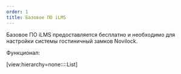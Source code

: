```yaml
---
order: 1
title: Базовое ПО iLMS
---
```


Базовое ПО iLMS предоставляется бесплатно и необходимо для настройки системы гостиничный замков Novilock. 

Функционал:

[view:hierarchy=none::::List]